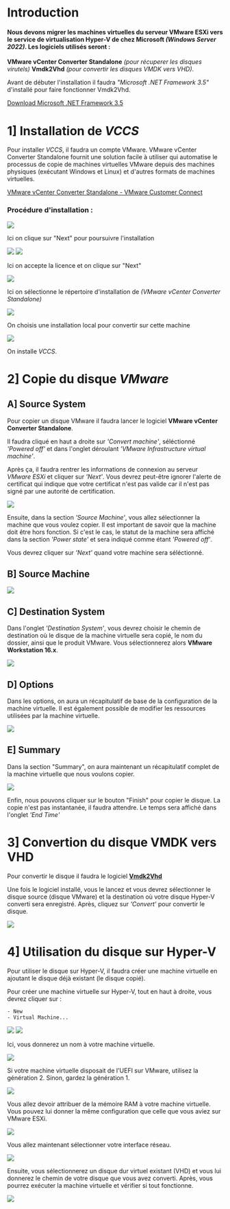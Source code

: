 
# Introduction

#### Nous devons migrer les machines virtuelles du serveur **VMware ESXi** vers le service de virtualisation **Hyper-V** de chez Microsoft  *(Windows Server 2022)*. Les logiciels utilisés seront :

**VMware vCenter Converter Standalone** *(pour récuperer les disques virutels)*
**Vmdk2Vhd** *(pour convertir les disques VMDK vers VHD)*.

Avant de débuter l'installation il faudra *"Microsoft .NET Framework 3.5"* d'installé pour faire fonctionner Vmdk2Vhd.

[Download Microsoft .NET Framework 3.5](https://www.microsoft.com/fr-fr/download/details.aspx?id=21)

# 1] Installation de *VCCS*

Pour installer *VCCS*, il faudra un compte VMware. VMware vCenter Converter Standalone fournit une solution facile à utiliser qui automatise le processus de copie de machines virtuelles VMware depuis des machines physiques (exécutant Windows et Linux) et d'autres formats de machines virtuelles.

[VMware vCenter Converter Standalone - VMware Customer Connect](https://customerconnect.vmware.com/en/downloads/details?downloadGroup=VCENTER_STANDALONE_630_GA&productId=1355&rPId=95099)

### Procédure d'installation :

<img src="https://cdn.discordapp.com/attachments/1029113801003511859/1062034199856558121/image.png">

Ici on clique sur "Next" pour poursuivre l'installation

<img src="https://cdn.discordapp.com/attachments/1029113801003511859/1062034506766368778/image.png">
<img src="https://cdn.discordapp.com/attachments/1029113801003511859/1062036746021384192/image.png">

Ici on accepte la licence et on clique sur "Next"

<img src="https://cdn.discordapp.com/attachments/1029113801003511859/1062036995582480525/image.png">

Ici on sélectionne le répertoire d'installation de *(VMware vCenter Converter Standalone)*

<img src="https://cdn.discordapp.com/attachments/1029113801003511859/1062037327922335825/image.png">

On choisis une installation local pour convertir sur cette machine 

<img src="https://cdn.discordapp.com/attachments/1029113801003511859/1062037626699399218/image.png">

On installe *VCCS*.


# 2] Copie du disque *VMware*

## A] Source System

Pour copier un disque VMware il faudra lancer le logiciel **VMware vCenter Converter Standalone**.

Il faudra cliqué en haut a droite sur *'Convert machine'*, séléctionné *'Powered off'* et dans l'onglet déroulant *'VMware Infrastructure virtual machine'*.

Après ça, il faudra rentrer les informations de connexion au serveur *VMware ESXi* et cliquer sur *'Next'*. Vous devrez peut-être ignorer l'alerte de certificat qui indique que votre certificat n'est pas valide car il n'est pas signé par une autorité de certification.

<img src="https://cdn.discordapp.com/attachments/1029113801003511859/1062276496892362752/image.png">

Ensuite, dans la section *'Source Machine'*, vous allez sélectionner la machine que vous voulez copier. Il est important de savoir que la machine doit être hors fonction. Si c'est le cas, le statut de la machine sera affiché dans la section *'Power state'* et sera indiqué comme étant *'Powered off'*.

Vous devrez cliquer sur *'Next'* quand votre machine sera séléctionné.

## B] Source Machine


<img src="https://cdn.discordapp.com/attachments/1029113801003511859/1062280296860491848/image.png">

## C] Destination System

Dans l'onglet *'Destination System'*, vous devrez choisir le chemin de destination où le disque de la machine virtuelle sera copié, le nom du dossier, ainsi que le produit VMware. Vous sélectionnerez alors **VMware Workstation 16.x**.

<img src="https://cdn.discordapp.com/attachments/1029113801003511859/1062283385235578910/image.png">

## D] Options

Dans les options, on aura un récapitulatif de base de la configuration de la machine virtuelle. Il est également possible de modifier les ressources utilisées par la machine virtuelle.

<img src="https://cdn.discordapp.com/attachments/1029113801003511859/1062285048730095667/image.png">

## E] Summary

Dans la section "Summary", on aura maintenant un récapitulatif complet de la machine virtuelle que nous voulons copier.

<img src="https://cdn.discordapp.com/attachments/1029113801003511859/1062286411585306635/image.png">

Enfin, nous pouvons cliquer sur le bouton "Finish" pour copier le disque. La copie n'est pas instantanée, il faudra attendre. Le temps sera affiché dans l'onglet *'End Time'*

# 3] Convertion du disque VMDK vers VHD

Pour convertir le disque il faudra le logiciel **[Vmdk2Vhd](https://www.softpedia.com/get/System/File-Management/Vmdk2Vhd.shtml)**

Une fois le logiciel installé, vous le lancez et vous devrez sélectionner le disque source (disque VMware) et la destination où votre disque Hyper-V converti sera enregistré. Après, cliquez sur *'Convert'* pour convertir le disque.

<img src="https://cdn.discordapp.com/attachments/1029113801003511859/1062290887390003261/image.png">


# 4] Utilisation du disque sur Hyper-V

Pour utiliser le disque sur Hyper-V, il faudra créer une machine virtuelle en ajoutant le disque déjà existant (le disque copié).

Pour créer une machine virtuelle sur Hyper-V, tout en haut à droite, vous devrez cliquer sur :

	- New
	- Virtual Machine...

<img src="https://cdn.discordapp.com/attachments/1029113801003511859/1062293892508164136/image.png">


<img src="https://cdn.discordapp.com/attachments/1029113801003511859/1062295172781719633/image.png">

Ici, vous donnerez un nom à votre machine virtuelle.

<img src="https://cdn.discordapp.com/attachments/1029113801003511859/1062295896781496380/image.png">

Si votre machine virtuelle disposait de l'UEFI sur VMware, utilisez la génération 2. Sinon, gardez la génération 1.

<img src="https://cdn.discordapp.com/attachments/1029113801003511859/1062296649885556766/image.png">

Vous allez devoir attribuer de la mémoire RAM à votre machine virtuelle. Vous pouvez lui donner la même configuration que celle que vous aviez sur VMware ESXi.

<img src="https://cdn.discordapp.com/attachments/1029113801003511859/1062297760046522429/image.png">

Vous allez maintenant sélectionner votre interface réseau.

<img src="https://cdn.discordapp.com/attachments/1029113801003511859/1062298365674672128/image.png">

Ensuite, vous sélectionnerez un disque dur virtuel existant (VHD) et vous lui donnerez le chemin de votre disque que vous avez converti. Après, vous pourrez exécuter la machine virtuelle et vérifier si tout fonctionne.

<img src="https://cdn.discordapp.com/attachments/1029113801003511859/1062301428951027802/image.png">
